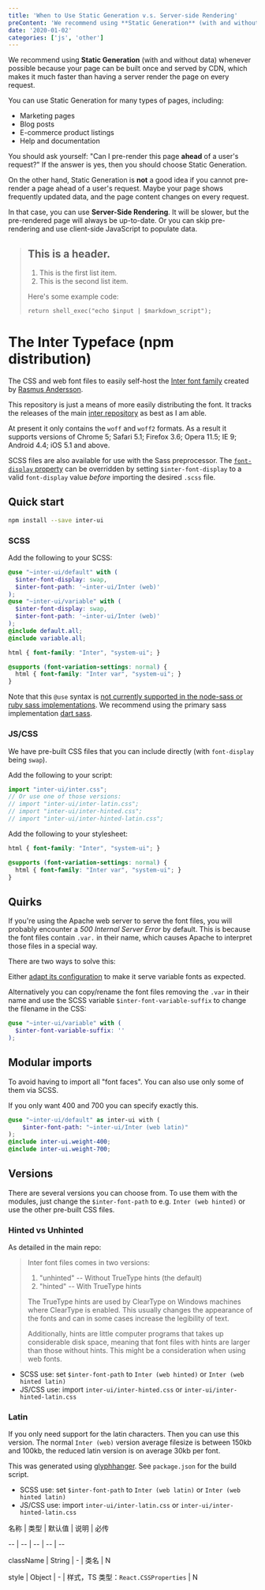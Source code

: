 ```yaml
---
title: 'When to Use Static Generation v.s. Server-side Rendering'
preContent: 'We recommend using **Static Generation** (with and without data) whenever possible because your page can be built once and served by CDN, which makes it much faster than having a server render the page on every request'
date: '2020-01-02'
categories: ['js', 'other']
---
```



We recommend using **Static Generation** (with and without data) whenever possible because your page can be built once and served by CDN, which makes it much faster than having a server render the page on every request.

You can use Static Generation for many types of pages, including:

- Marketing pages
- Blog posts
- E-commerce product listings
- Help and documentation

You should ask yourself: "Can I pre-render this page **ahead** of a user's request?" If the answer is yes, then you should choose Static Generation.

On the other hand, Static Generation is **not** a good idea if you cannot pre-render a page ahead of a user's request. Maybe your page shows frequently updated data, and the page content changes on every request.

In that case, you can use **Server-Side Rendering**. It will be slower, but the pre-rendered page will always be up-to-date. Or you can skip pre-rendering and use client-side JavaScript to populate data.



> ## This is a header.
>
> 1.   This is the first list item.
> 2.   This is the second list item.
>
> Here's some example code:
>
>     return shell_exec("echo $input | $markdown_script");




# The Inter Typeface (npm distribution)

The CSS and web font files to easily self-host the [Inter font family](https://rsms.me/inter/) created by [Rasmus Andersson](https://rsms.me).

This repository is just a means of more easily distributing the font. It tracks the  releases of the main [inter repository](https://github.com/rsms/inter) as best as I am able.

At present it only contains the `woff` and `woff2` formats. As a result it supports versions of Chrome 5; Safari 5.1; Firefox 3.6; Opera 11.5; IE 9; Android 4.4; iOS 5.1 and above.

SCSS files are also available for use with the Sass preprocessor. The [`font-display` property](https://developer.mozilla.org/en-US/docs/Web/CSS/@font-face/font-display) can be overridden by setting `$inter-font-display` to a valid `font-display` value *before* importing the desired `.scss` file.

## Quick start

```sh
npm install --save inter-ui
```

### SCSS

Add the following to your SCSS:

```scss
@use "~inter-ui/default" with (
  $inter-font-display: swap,
  $inter-font-path: '~inter-ui/Inter (web)'
);
@use "~inter-ui/variable" with (
  $inter-font-display: swap,
  $inter-font-path: '~inter-ui/Inter (web)'
);
@include default.all;
@include variable.all;

html { font-family: "Inter", "system-ui"; }

@supports (font-variation-settings: normal) {
  html { font-family: "Inter var", "system-ui"; }
}
```

Note that this `@use` syntax is [not currently supported in the node-sass or ruby sass implementations](https://sass-lang.com/documentation/at-rules/use). We recommend using the primary sass implementation [dart sass](https://github.com/sass/dart-sass).

### JS/CSS

We have pre-built CSS files that you can include directly (with `font-display` being `swap`).

Add the following to your script:

```js
import "inter-ui/inter.css";
// Or use one of those versions:
// import "inter-ui/inter-latin.css";
// import "inter-ui/inter-hinted.css";
// import "inter-ui/inter-hinted-latin.css";
```

Add the following to your stylesheet:

```css
html { font-family: "Inter", "system-ui"; }

@supports (font-variation-settings: normal) {
  html { font-family: "Inter var", "system-ui"; }
}
```

## Quirks

If you're using the Apache web server to serve the font files, you will probably
encounter a *500 Internal Server Error* by default. This is because the font files contain
`.var.` in their name, which causes Apache to interpret those files in a special way.

There are two ways to solve this:

Either [adapt its configuration](https://serverfault.com/questions/159152/apache-treating-files-with-var-in-their-names-as-type-maps)
to make it serve variable fonts as expected.

Alternatively you can copy/rename the font files removing the `.var` in their name and use the
SCSS variable `$inter-font-variable-suffix` to change the filename in the CSS:

```scss
@use "~inter-ui/variable" with (
  $inter-font-variable-suffix: ''
);
```

## Modular imports

To avoid having to import all "font faces". You can also use only some of them via SCSS.

If you only want 400 and 700 you can specify exactly this.
```scss
@use "~inter-ui/default" as inter-ui with (
	$inter-font-path: "~inter-ui/Inter (web latin)"
);
@include inter-ui.weight-400;
@include inter-ui.weight-700;
```

## Versions

There are several versions you can choose from.
To use them with the modules, just change the `$inter-font-path` to e.g. `Inter (web hinted)`
or use the other pre-built CSS files.

### Hinted vs Unhinted

As detailed in the main repo:

> Inter font files comes in two versions:
>
> 1. "unhinted" -- Without TrueType hints (the default)
> 2. "hinted" -- With TrueType hints
>
> The TrueType hints are used by ClearType on Windows machines where ClearType
is enabled. This usually changes the appearance of the fonts and can in some
cases increase the legibility of text.
>
> Additionally, hints are little computer programs that takes up considerable
disk space, meaning that font files with hints are larger than those without
hints. This might be a consideration when using web fonts.

* SCSS use: set `$inter-font-path` to `Inter (web hinted)` or `Inter (web hinted latin)`
* JS/CSS use: import `inter-ui/inter-hinted.css` or `inter-ui/inter-hinted-latin.css`

### Latin

If you only need support for the latin characters. Then you can use this version.
The normal `Inter (web)` version average filesize is between 150kb and 100kb,
the reduced latin version is on average 30kb per font.

This was generated using [glyphhanger](https://github.com/filamentgroup/glyphhanger). See `package.json` for the build script.

* SCSS use: set `$inter-font-path` to `Inter (web latin)` or `Inter (web hinted latin)`
* JS/CSS use: import `inter-ui/inter-latin.css` or `inter-ui/inter-hinted-latin.css`


名称 | 类型 | 默认值 | 说明 | 必传

-- | -- | -- | -- | --

className | String | - | 类名 | N

style | Object | - | 样式，TS 类型：`React.CSSProperties` | N
